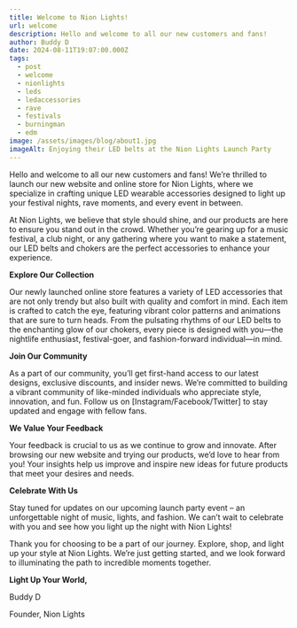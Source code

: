 ```yaml
---
title: Welcome to Nion Lights!
url: welcome
description: Hello and welcome to all our new customers and fans!
author: Buddy D
date: 2024-08-11T19:07:00.000Z
tags:
  - post
  - welcome
  - nionlights
  - leds
  - ledaccessories
  - rave
  - festivals
  - burningman
  - edm
image: /assets/images/blog/about1.jpg
imageAlt: Enjoying their LED belts at the Nion Lights Launch Party
---
```

Hello and welcome to all our new customers and fans! We’re thrilled to launch our new website and online store for Nion Lights, where we specialize in crafting unique LED wearable accessories designed to light up your festival nights, rave moments, and every event in between.



At Nion Lights, we believe that style should shine, and our products are here to ensure you stand out in the crowd. Whether you’re gearing up for a music festival, a club night, or any gathering where you want to make a statement, our LED belts and chokers are the perfect accessories to enhance your experience.



**Explore Our Collection**



Our newly launched online store features a variety of LED accessories that are not only trendy but also built with quality and comfort in mind. Each item is crafted to catch the eye, featuring vibrant color patterns and animations that are sure to turn heads. From the pulsating rhythms of our LED belts to the enchanting glow of our chokers, every piece is designed with you—the nightlife enthusiast, festival-goer, and fashion-forward individual—in mind.



**Join Our Community**



As a part of our community, you’ll get first-hand access to our latest designs, exclusive discounts, and insider news. We’re committed to building a vibrant community of like-minded individuals who appreciate style, innovation, and fun. Follow us on \[Instagram/Facebook/Twitter] to stay updated and engage with fellow fans.



**We Value Your Feedback**



Your feedback is crucial to us as we continue to grow and innovate. After browsing our new website and trying our products, we’d love to hear from you! Your insights help us improve and inspire new ideas for future products that meet your desires and needs.



**Celebrate With Us**



Stay tuned for updates on our upcoming launch party event – an unforgettable night of music, lights, and fashion. We can’t wait to celebrate with you and see how you light up the night with Nion Lights!



Thank you for choosing to be a part of our journey. Explore, shop, and light up your style at Nion Lights. We’re just getting started, and we look forward to illuminating the path to incredible moments together.



**Light Up Your World,**



Buddy D

Founder, Nion Lights
